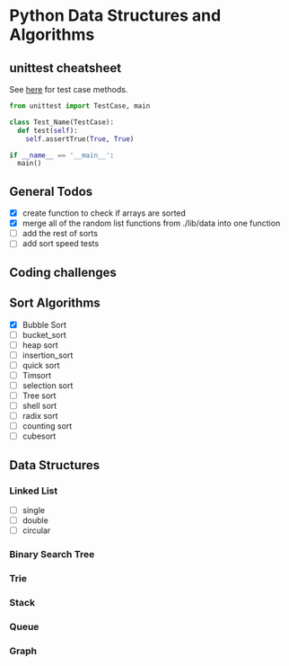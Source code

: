 # Python Data Structures and Algorithms

## unittest cheatsheet

See [here](https://docs.python.org/3/library/unittest.html#test-cases) for test case methods.

```python
from unittest import TestCase, main

class Test_Name(TestCase):
  def test(self):
    self.assertTrue(True, True)

if __name__ == '__main__':
  main()
```

## General Todos

- [x] create function to check if arrays are sorted
- [x] merge all of the random list functions from ./lib/data into one function
- [ ] add the rest of sorts
- [ ] add sort speed tests

## Coding challenges

## Sort Algorithms

- [x] Bubble Sort
- [ ] bucket_sort
- [ ] heap sort
- [ ] insertion_sort
- [ ] quick sort
- [ ] Timsort
- [ ] selection sort
- [ ] Tree sort
- [ ] shell sort
- [ ] radix sort
- [ ] counting sort
- [ ] cubesort

## Data Structures

### Linked List

- [ ] single
- [ ] double
- [ ] circular

### Binary Search Tree

### Trie

### Stack

### Queue

### Graph
